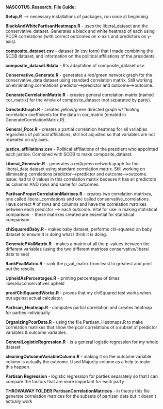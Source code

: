 **NASCOTUS_Research:**
**File Guide:**


**Setup.R** --> necessary installations of packages, run once at beginning  

**BlackAndWhitePartisanHeatmaps.R** - uses the liberal_dataset and the conservative_dataset. Generates a black and white heatmap of each using PCOR correlations (with correct outcomes on x-axis and predictors on y-axis).  

**composite_dataset.csv** - dataset (in csv form) that I made combining the SCDB dataset, and information on the political affiliations of the presidents.  

**composite_dataset.Rdata** - R's adaptation of composite_dataset.csv.  

**Conservative_Generate.R** - generates a red/green network graph for the conservative_data dataset using standard correlation matrix. Still working on eliminating correlations predictor-->predictor and outcome-->outcome.   

**GenerateCorrelationMatrix.R** - creates general correlation matrix (named cor_matrix) for the whole of composite_dataset (not separated by party).    

**DirectedGraph.R** - creates yellow/green directed graph w/ floating correlation coefficients for the data in cor_matrix (created in GenerateCorrelationMatrix.R).   

**General_Pcor.R** - creates a partial correlation heatmap for all variables regardless of political affiliations, still not adjusted so that variables are not repeated on x/y axes.   

**justice_affiliations.csv** - Political affiliations of the presdient who appointed each justice. Combined with SCDB to make composite_dataset.   

**Liberal_Generate.R** - generates a red/green network graph for the liberal_data dataset using standard correlation matrix. Still working on eliminating correlations predictor-->predictor and outcome-->outcome. Issue: had to 0 values in this correlation matrix because it has all predictors as columns AND rows and same for outcomes.

**PartisanProperCorrelationMatrixes.R** - creates two correlation matrixes, one called liberal_correlations and one called conservative_correlations. Have correct # of rows and columns and have the correlation matrixes between each predictor --> each outcome. Vital for use in making statistical comparison.
        - these matrixes created are essential for statistical comparison

**chiSquaredBaby.R** - makes baby dataset, performs chi-squared on baby dataset to ensure it is doing what I think it is doing. 

**GeneratePValMatrix.R** - makes a matrix of all the p-values between the different variables (using the two different matrices conservative/liberal data to see)

**RankPvalMatrix.R** - rank the p_val_matrix from least to greatest and print out the results. 

**UpheldAsPercentages.R** - printing percentages of times liberals/conservatives upheld

**proofChiSquaredWorks.R** - proves that my chiSquared test works when put against actual calculator.

**Partisan_Heatmap.R** - computes partial correlation and creates heatmap for parties individually

**OrganizingPcorData.R** - using the file Partisan_Heatmaps.R to make correlation matrixes that show the pcor correlations of a subset of predictor variables & outcome variables.

**GeneralLogisticRegression.R** - is a general logistic regression for my whole dataset

**cleaningOutcomeVariableColumn.R** - making it so the outcome variable column is actually the outcome. Used Majority column as a help to make this happen.

**Partisan Regression** - logistic regression for parties separately so that I can compare the factors that are more important for each party

**THROWAWAY FOLDER** 
**PartisanCorrelationMatrices** - in theory this file generate correlation matrices for the subsets of partisan data but it doesn't actually work

